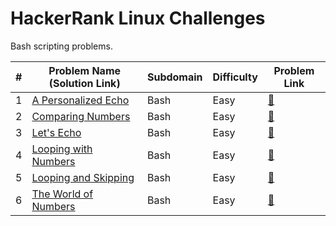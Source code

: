 # HackerRank Linux Challenges

Bash scripting problems.

| # | Problem Name (Solution Link)                   | Subdomain | Difficulty | Problem Link                                                                   |
| - | ---------------------------------------------- | --------- | ---------- | ------------------------------------------------------------------------------ |
| 1 | [A Personalized Echo](./a_personalized_echo.sh)   | Bash      | Easy       | [🔗](https://www.hackerrank.com/challenges/bash-tutorials---a-personalized-echo)  |
| 2 | [Comparing Numbers](./comparing_numbers.sh)       | Bash      | Easy       | [🔗](https://www.hackerrank.com/challenges/bash-tutorials---comparing-numbers)    |
| 3 | [Let&#39;s Echo](./lets_echo.sh)                  | Bash      | Easy       | [🔗](https://www.hackerrank.com/challenges/bash-tutorials-lets-echo)              |
| 4 | [Looping with Numbers](./looping_with_numbers.sh) | Bash      | Easy       | [🔗](https://www.hackerrank.com/challenges/bash-tutorials---looping-with-numbers) |
| 5 | [Looping and Skipping](./lopping_and_skipping.sh) | Bash      | Easy       | [🔗](https://www.hackerrank.com/challenges/bash-tutorials---looping-and-skipping) |
| 6 | [The World of Numbers](./the_world_of_numbers.sh) | Bash      | Easy       | [🔗](https://www.hackerrank.com/challenges/bash-tutorials---the-world-of-numbers) |

